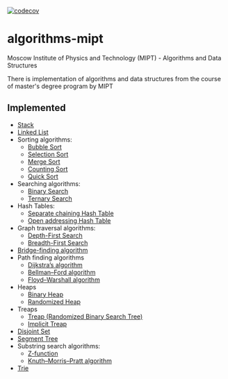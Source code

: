 [![codecov](https://codecov.io/gh/kadukm/algorithms-mipt/branch/master/graph/badge.svg?token=BHHFVEOAF9)](https://codecov.io/gh/kadukm/algorithms-mipt)

# algorithms-mipt

Moscow Institute of Physics and Technology (MIPT) - Algorithms and Data Structures

There is implementation of algorithms and data structures from the course of master's degree program by MIPT

## Implemented
- [Stack](/stack/stack.go)
- [Linked List](/list/list.go)
- Sorting algorithms:
  - [Bubble Sort](/sort/bubble.go)
  - [Selection Sort](/sort/selection.go)
  - [Merge Sort](/sort/merge.go)
  - [Counting Sort](/sort/counting.go)
  - [Quick Sort](/sort/quick.go)
- Searching algorithms:
  - [Binary Search](/search/binary.go)
  - [Ternary Search](/search/ternary.go)
- Hash Tables:
  - [Separate chaining Hash Table](/hashtables/separate_chaining_hash_table.go)
  - [Open addressing Hash Table](/hashtables/open_addressing_hash_table.go)
- Graph traversal algorithms:
  - [Depth-First Search](/graphtraversal/dfs.go)
  - [Breadth-First Search](/graphtraversal/bfs.go)
- [Bridge-finding algorithm](/bridgefinding/bridgefinding.go)
- Path finding algorithms
  - [Dijkstra’s algorithm](/pathfinding/dijkstra.go)
  - [Bellman–Ford algorithm](/pathfinding/bellman_ford.go)
  - [Floyd–Warshall algorithm](/pathfinding/floyd_warshall.go)
- Heaps
  - [Binary Heap](/heaps/binary_heap.go)
  - [Randomized Heap](/heaps/randomized_heap.go)
- Treaps
  - [Treap (Randomized Binary Search Tree)](/treaps/bst/randomized_bst.go)
  - [Implicit Treap](/treaps/implicit/implicit_treap.go)
- [Disjoint Set](/disjointset/disjoint_set.go)
- [Segment Tree](/segmenttree/segment_tree.go)
- Substring search algorithms:
  - [Z-function](/substring/z_function.go)
  - [Knuth–Morris–Pratt algorithm](/substring/knuth_morris_pratt.go)
- [Trie](/trie/trie.go)
